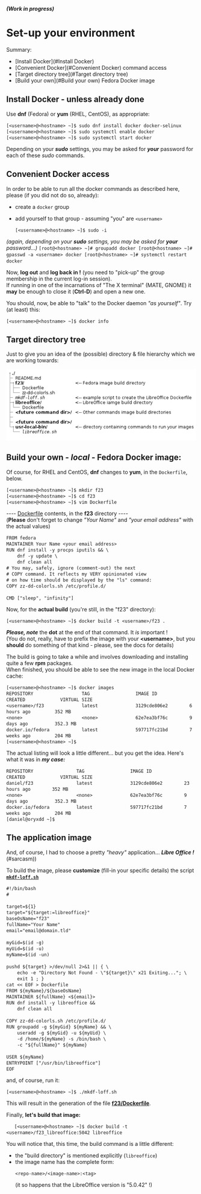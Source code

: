 ﻿***(Work in progress)***
# Set-up your environment
Summary:
- [Install Docker](#Install Docker)
- [Convenient Docker](#Convenient Docker) command access
- [Target directory tree](#Target directory tree)
- [Build your own](#Build your own) Fedora Docker image

## Install Docker - unless already done
Use **dnf** (Fedora) or **yum** (RHEL, CentOS), as appropriate:  
   ```
   [<username>@<hostname> ~]$ sudo dnf install docker docker-selinux
   [<username>@<hostname> ~]$ sudo systemctl enable docker
   [<username>@<hostname> ~]$ sudo systemctl start docker
   ```
Depending on your ***sudo*** settings, you may be asked for ***your*** password for each of these *sudo* commands.

## Convenient Docker access
In order to be able to run all the docker commands as described here, please (if you did not do so, already):
 * create a `docker` group
 * add yourself to that group - assuming "you" are `<username>` 

    ```
    [<username>@<hostname> ~]$ sudo -i
    ```
_(again, depending on your ***sudo*** settings, you may be asked for ***your*** password...)_
    ```
    [root@<hostname> ~]# groupadd docker
    [root@<hostname> ~]# gpasswd -a <username> docker
    [root@<hostname> ~]# systemctl restart docker
    ```
    
Now, **log out** and **log back in !** (you need to "pick-up" the group membership in the current log-in session).  
If running in one of the incarnations of "The X terminal" (MATE, GNOME) it **may** be enough to close it (**Ctrl-D**) and open a new one.  

You should, now, be able to "talk" to the Docker daemon _"as yourself"_. Try (at least) this:  

   ```
   [<username>@<hostname> ~]$ docker info
   ```
## Target directory tree
Just to give you an idea of the (possible) directory & file hierarchy which we are working towards:  

![dir. tree](../tree01.png)


## Build your own - ***local*** - Fedora Docker image:
Of course, for RHEL and CentOS, **dnf** changes to **yum**, in the `Dockerfile`, below.
   ```
   [<username>@<hostname> ~]$ mkdir f23
   [<username>@<hostname> ~]$ cd f23
   [<username>@<hostname> ~]$ vim Dockerfile
   ```
---- [Dockerfile](f23/Dockerfile) contents, in the **f23** directory ----  
(**Please** don't forget to change _"Your Name"_ and _"your email address"_ with the actual values)
```
FROM fedora
MAINTAINER Your Name <your email address>
RUN dnf install -y procps iputils && \
	dnf -y update \
	dnf clean all
# You may, safely, ignore (comment-out) the next
# COPY command. It reflects my VERY opinionated view
# on how time should be displayed by the "ls" command:
COPY zz-dd-colorls.sh /etc/profile.d/

CMD ["sleep", "infinity"]
```
Now, for the **actual build** (you're still, in the "f23" directory):
   ```
   [<username>@<hostname> ~]$ docker build -t <username>/f23 .
   ```
***Please, note*** the **dot** at the end of that command. It _is_ important !  
(You do not, really, have to prefix the image with your **\<username\>**, but you **should** do something of that kind - please, see the docs for details)

The build is going to take a while and involves downloading and installing quite a few __rpm__ packages.  
When finished, you should be able to see the new image in the local Docker cache:
```
[<username>@<hostname> ~]$ docker images
REPOSITORY                  TAG                 IMAGE ID            CREATED             VIRTUAL SIZE
<username>/f23              latest              3129cde806e2        6 hours ago         352 MB
<none>                      <none>              62e7ea3bf76c        9 days ago          352.3 MB
docker.io/fedora            latest              597717fc21bd        7 weeks ago         204 MB
[<username>@<hostname> ~]$ 
```
The actual listing will look a little different... but you get the idea. Here's what it was in ***my case:***
```
REPOSITORY                TAG                 IMAGE ID            CREATED             VIRTUAL SIZE
daniel/f23                latest              3129cde806e2        23 hours ago        352 MB
<none>                    <none>              62e7ea3bf76c        9 days ago          352.3 MB
docker.io/fedora          latest              597717fc21bd        7 weeks ago         204 MB
[daniel@oryxdd ~]$ 
```

## The application image
And, of course, I had to choose a pretty _"heavy"_ application... ***Libre Office !***  
(#sarcasm))

To build the image, please **customize** (fill-in your specific details) the script [**`mkdf-loff.sh`**](./mkdf-loff.sh)
```
#!/bin/bash
#

target=${1}
target="${target:=libreoffice}"
baseOsName="f23"
fullName="Your Name"
email="email@domain.tld"

myGid=$(id -g)
myUid=$(id -u)
myName=$(id -un)

pushd ${target} >/dev/null 2>&1 || { \
	echo -e "Directory Not Found - \"${target}\" x21 Exiting..."; \
	exit 1 ; }
cat << EOF > Dockerfile
FROM ${myName}/${baseOsName}
MAINTAINER ${fullName} <${email}>
RUN dnf install -y libreoffice && 
	dnf clean all

COPY zz-dd-colorls.sh /etc/profile.d/
RUN groupadd -g ${myGid} ${myName} && \
	useradd -g ${myGid} -u ${myUid} \
	-d /home/${myName} -s /bin/bash \
	-c "${fullName}" ${myName}

USER ${myName}
ENTRYPOINT ["/usr/bin/libreoffice"]
EOF
```
and, of course, run it:
```
[<username>@<hostname> ~]$ ./mkdf-loff.sh
```
This will result in the generation of the file [**f23/Dockerfile**](f23/Dockerfile).

Finally, **let's build that image:**
```
   [<username>@<hostname> ~]$ docker build -t <username>/f23_libreoffice:5042 libreoffice
```

You will notice that, this time, the build command is a little different:
- the "build directory" is mentioned explicitly (`libreoffice`)
- the image name has the complete form:  
    ```
    <repo-name>/<image-name>:<tag>
    ```  
    (it so happens that the LibreOffice version is "5.0.42" !)



